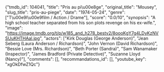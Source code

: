 {"tmdb_id": 104041, "title": "Pris au pi\u00e8ge", "original_title": "Mousey", "slug_title": "pris-au-piege", "date": "1974-05-24", "genre": ["T\u00e9l\u00e9film / Action / Drame"], "score": "0.0/10", "synopsis": "A high school teacher separated from his son plots revenge on his ex-wife.", "image": "https://image.tmdb.org/t/p/w185_and_h278_bestv2/8oooKgY7g4LDyKzNVSUuKHTHAal.jpg", "actors": ["Kirk Douglas (George Anderson)", "Jean Seberg (Laura Anderson / Richardson)", "John Vernon (David Richardson)", "Bessie Love (Mrs. Richardson)", "Beth Porter (Sandra)", "Sam Wanamaker (Inspector)", "James Bradford (Private Detective)", "Suzanne Lloyd (Nancy)"], "comments": [], "recommandations_id": [], "youtube_key": "xgOkDfwZ1Qc"}